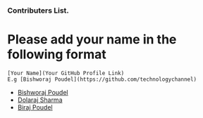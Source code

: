 ### Contributers List.
# Please add your name in the following format
``` 
[Your Name](Your GitHub Profile Link) 
E.g [Bishworaj Poudel](https://github.com/technologychannel)
```

- [Bishworaj Poudel](https://github.com/bishworajpoudelofficial)
- [Dolaraj Sharma](https://github.com/thulotechnology)
- [Biraj Poudel](https://github.com/bishworaj100)
